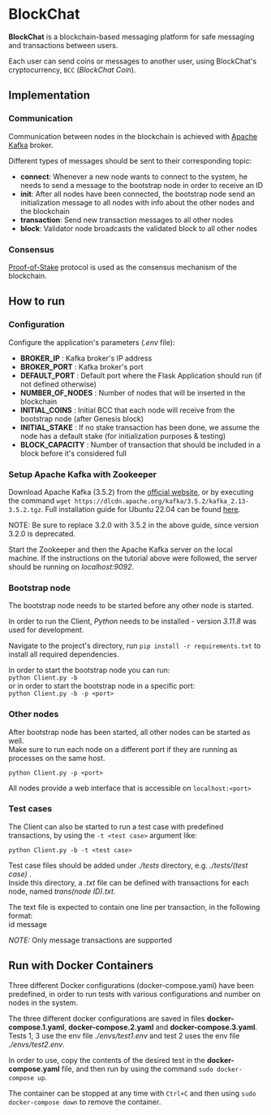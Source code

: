 # BlockChat

**BlockChat** is a blockchain-based messaging platform for safe messaging and transactions between users.

Each user can send coins or messages to another user, using BlockChat's cryptocurrency, `BCC` (_BlockChat Coin_).

## Implementation

### Communication

Communication between nodes in the blockchain is achieved with [Apache Kafka](https://kafka.apache.org/) broker.

Different types of messages should be sent to their corresponding topic:

- **connect**: Whenever a new node wants to connect to the system, he needs to send a message to the bootstrap node
in order to receive an ID
- **init**: After all nodes have been connected, the bootstrap node send an initialization message to all nodes
with info about the other nodes and the blockchain
- **transaction**: Send new transaction messages to all other nodes
- **block**: Validator node broadcasts the validated block to all other nodes

### Consensus

[Proof-of-Stake](https://en.wikipedia.org/wiki/Proof_of_stake) protocol is used as the consensus mechanism of the blockchain.

## How to run

### Configuration

Configure the application's parameters (_.env_ file):

- **BROKER_IP** : Kafka broker's IP address
- **BROKER_PORT** : Kafka broker's port
- **DEFAULT_PORT** : Default port where the Flask Application should run (if not defined otherwise)
- **NUMBER_OF_NODES** : Number of nodes that will be inserted in the blockchain
- **INITIAL_COINS** : Initial BCC that each node will receive from the bootstrap node (after Genesis block)
- **INITIAL_STAKE** : If no stake transaction has been done, we assume the node has a default stake (for initialization purposes & testing)
- **BLOCK_CAPACITY** : Number of transaction that should be included in a block before it's considered full

### Setup Apache Kafka with Zookeeper

Download Apache Kafka (3.5.2) from the [official website](https://downloads.apache.org/kafka/3.5.2/kafka_2.13-3.5.2.tgz), or by executing the command `wget https://dlcdn.apache.org/kafka/3.5.2/kafka_2.13-3.5.2.tgz`.
Full installation guide for Ubuntu 22.04 can be found [here](https://tecadmin.net/how-to-install-apache-kafka-on-ubuntu-22-04/).

NOTE: Be sure to replace 3.2.0 with 3.5.2 in the above guide, since version 3.2.0 is deprecated.

Start the Zookeeper and then the Apache Kafka server on the local machine. If the instructions on the tutorial above were followed, the server should be running on _localhost:9092_.

### Bootstrap node

The bootstrap node needs to be started before any other node is started.

In order to run the Client, _Python_ needs to be installed - version _3.11.8_ was used for development.

Navigate to the project's directory, run `pip install -r requirements.txt` to install all required dependencies.

In order to start the bootstrap node you can run:  
`python Client.py -b`  
or in order to start the bootstrap node in a specific port:  
`python Client.py -b -p <port>`  

### Other nodes

After bootstrap node has been started, all other nodes can be started as well.  
Make sure to run each node on a different port if they are running as processes on the same host.

`python Client.py -p <port>`

All nodes provide a web interface that is accessible on `localhost:<port>`

### Test cases

The Client can also be started to run a test case with predefined transactions, by using the `-t <test case>` argument like:

`python Client.py -b -t <test case>`

Test case files should be added under _./tests_ directory, e.g. _./tests/(test case)_ .  
Inside this directory, a _.txt_ file can be defined with transactions for each node,
named _trans(node ID).txt_.

The text file is expected to contain one line per transaction, in the following format:  
id<recipient ID> message

_NOTE:_ Only message transactions are supported

## Run with Docker Containers

Three different Docker configurations (docker-compose.yaml) have been predefined, in order to run tests
with various configurations and number on nodes in the system.

The three different docker configurations are saved in files **docker-compose.1.yaml**, **docker-compose.2.yaml** and
**docker-compose.3.yaml**.  
Tests 1, 3 use the env file _./envs/test1.env_ and test 2 uses the env file _./envs/test2.env_.  

In order to use, copy the contents of the desired test in the **docker-compose.yaml** file, and
then run by using the command `sudo docker-compose up`.

The container can be stopped at any time with `Ctrl+C` and then using `sudo docker-compose down` to remove the container.
